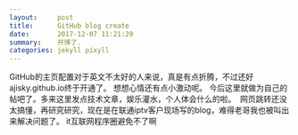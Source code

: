 ```yaml
---
layout:     post
title:      GitHub blog create
date:       2017-12-07 11:21:29
summary:    开博了.
categories: jekyll pixyll
---
```


  GitHub的主页配置对于英文不太好的人来说，真是有点折腾，不过还好ajisky.github.io终于开通了。
  想想心情还有点小激动呢。
  今后这里就做为自己的帖吧了。多来这里发点技术文章，娱乐灌水，个人体会什么的啦。
  网页跳转还没太搞懂，再研究研究，现在是在联通iptv客户现场写的blog，难得老哥我也被叫出来解决问题了。
  it互联网程序圈避免不了啊
